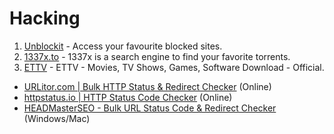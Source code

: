 # Hacking

1. [Unblockit](https://unblocked-pw.github.io) - Access your favourite blocked sites.
2. [1337x.to](https://1337x.to) - 1337x is a search engine to find your favorite torrents.
3. [ETTV](https://www.ettv.be/home/) - ETTV - Movies, TV Shows, Games, Software Download - Official.




- [URLitor.com | Bulk HTTP Status & Redirect Checker](http://www.urlitor.com) (Online)
- [httpstatus.io | HTTP Status Code Checker](https://httpstatus.io) (Online)
- [HEADMasterSEO - Bulk URL Status Code & Redirect Checker](https://headmasterseo.com/download) (Windows/Mac)